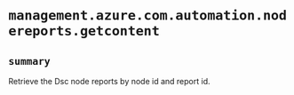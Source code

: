 # `management.azure.com.automation.nodereports.getcontent`

## `summary`
Retrieve the Dsc node reports by node id and report id.


